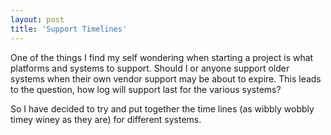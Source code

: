 ```yaml
---
layout: post
title: 'Support Timelines'
---
```


One of the things I find my self wondering when starting a project is what platforms and systems to support. Should I or anyone support older systems when their own vendor support may be about to expire. This leads to the question, how log will support last for the various systems?

So I have decided to try and put together the time lines (as wibbly wobbly timey winey as they are) for different systems.

